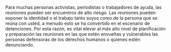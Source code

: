 [Title]: # (¿Por qué las reuniones?)
[Order]: # (0)

Para muchas personas activistas, periodistas o trabajadores de ayuda, las reuniones pueden ser encuentros de alto riesgo. Las reuniones pueden exponer la identidad o el trabajo tanto suyos como de la persona que se reúna con usted, a menudo esto se ha convertido en el escenario de detenciones. Por esta razón, es vital elevar al más alto nivel de planificación y preparación las reuniones en las que estén envueltas y vulnerables las personas defensoras de los derechos humanos o quienes estén denunciando.